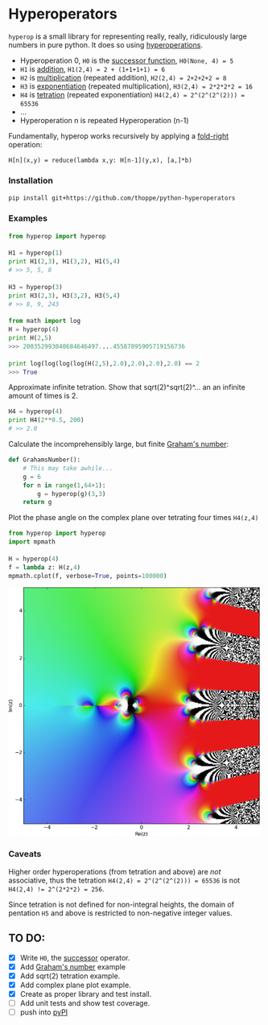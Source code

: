 # Hyperoperators

`hyperop` is a small library for representing really, really, ridiculously large numbers in pure python. It does so using [hyperoperations](https://en.wikipedia.org/wiki/Hyperoperation).

+ Hyperoperation 0, `H0` is the [successor function](https://en.wikipedia.org/wiki/Successor_function), `H0(None, 4) = 5`
+ `H1` is [addition](https://en.wikipedia.org/wiki/Addition), `H1(2,4) = 2 + (1+1+1+1) = 6`
+ `H2` is [multiplication](https://en.wikipedia.org/wiki/Multiplication) (repeated addition), `H2(2,4) = 2+2+2+2 = 8`
+ `H3` is [exponentiation](https://en.wikipedia.org/wiki/Exponentiation) (repeated multiplication), `H3(2,4) = 2*2*2*2 = 16`
+ `H4` is [tetration](https://en.wikipedia.org/wiki/Tetration) (repeated exponentiation) `H4(2,4) = 2^(2^(2^(2))) = 65536`
+ ...
+ Hyperoperation n is repeated Hyperoperation (n-1)


Fundamentally, hyperop works recursively by applying a [fold-right](https://en.wikipedia.org/wiki/Fold_(higher-order_function)) operation:
  
    H[n](x,y) = reduce(lambda x,y: H[n-1](y,x), [a,]*b)


### Installation

    pip install git+https://github.com/thoppe/python-hyperoperators

### Examples

``` python
from hyperop import hyperop

H1 = hyperop(1)
print H1(2,3), H1(3,2), H1(5,4)
# >> 5, 5, 8

H3 = hyperop(3)
print H3(2,3), H3(3,2), H3(5,4)
# >> 8, 9, 243

from math import log
H = hyperop(4)
print H(2,5)
>>> 200352993040684646497....45587895905719156736

print log(log(log(log(H(2,5),2.0),2.0),2.0),2.0) == 2
>>> True  
```
  
Approximate infinite tetration. Show that sqrt(2)^sqrt(2)^... an an infinite amount of times is 2.

``` python
H4 = hyperop(4)
print H4(2**0.5, 200)
# >> 2.0
```
  

Calculate the incomprehensibly large, but finite [Graham's number](https://en.wikipedia.org/wiki/Graham%27s_number):

``` python
def GrahamsNumber():
    # This may take awhile...
    g = 6
    for n in range(1,64+1):
        g = hyperop(g)(3,3)
    return g
```
  
Plot the phase angle on the complex plane over tetrating four times `H4(z,4)`

``` python
from hyperop import hyperop
import mpmath

H = hyperop(4)
f = lambda z: H(z,4)
mpmath.cplot(f, verbose=True, points=100000)
```

![Complex tetration plot](figures/tetration_example.png)

 
### Caveats
  
Higher order hyperoperations (from tetration and above) are _not_ associative, thus the tetration `H4(2,4) = 2^(2^(2^(2))) = 65536` is not `H4(2,4) != 2^(2*2*2) = 256`.

Since tetration is not defined for non-integral heights, the domain of pentation `H5` and above is restricted to non-negative integer values.


## TO DO:

  + [x] Write `H0`, the [successor](https://en.wikipedia.org/wiki/Successor_function) operator.
  + [x] Add [Graham's number](https://en.wikipedia.org/wiki/Graham%27s_number) example
  + [x] Add sqrt(2) tetration example.
  + [x] Add complex plane plot example.
  + [x] Create as proper library and test install.
  + [ ] Add unit tests and show test coverage.
  + [ ] push into [pyPI](http://peterdowns.com/posts/first-time-with-pypi.html)